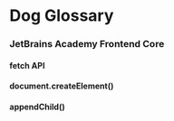 # Dog Glossary
### JetBrains Academy Frontend Core

#### fetch API
#### document.createElement()
#### appendChild()
